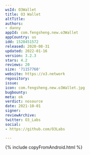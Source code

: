 ```yaml
---
wsId: O3Wallet
title: O3 Wallet
altTitle: 
authors:
- danny
appId: com.fengsheng.new.o3Wallet
appCountry: us
idd: 1528451572
released: 2020-08-31
updated: 2022-01-16
version: 3.2.3
stars: 4.2
reviews: 20
size: '71157760'
website: https://o3.network
repository: 
issue: 
icon: com.fengsheng.new.o3Wallet.jpg
bugbounty: 
meta: ok
verdict: nosource
date: 2021-10-01
signer: 
reviewArchive: 
twitter: O3_Labs
social:
- https://github.com/O3Labs

---
```


{% include copyFromAndroid.html %}